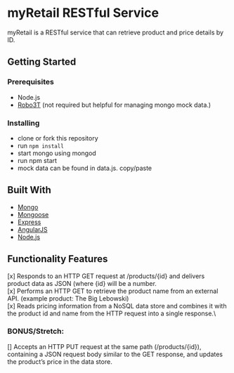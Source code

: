 # myRetail RESTful Service

myRetail is a RESTful service that can retrieve product and price details by ID.

## Getting Started

### Prerequisites

* Node.js
* [Robo3T](https://robomongo.org/) (not required but helpful for managing mongo mock data.)

### Installing

* clone or fork this repository
* run ```npm install```
* start mongo using mongod
* run npm start
* mock data can be found in data.js. copy/paste

## Built With

* [Mongo](https://www.mongodb.com/)
* [Mongoose](http://mongoosejs.com/)
* [Express](https://expressjs.com/)
* [AngularJS](https://angularjs.org/)
* [Node.js](https://nodejs.org/en/)

## Functionality Features
[x] Responds to an HTTP GET request at /products/{id} and delivers product data as JSON (where {id} will be a number. \
[x] Performs an HTTP GET to retrieve the product name from an external API. (example product: The Big Lebowski)\
[x] Reads pricing information from a NoSQL data store and combines it with the product id and name from the HTTP request into a single response.\
### BONUS/Stretch: 
[] Accepts an HTTP PUT request at the same path (/products/{id}), containing a JSON request body similar to the GET response, and updates the product’s price in the data store.

